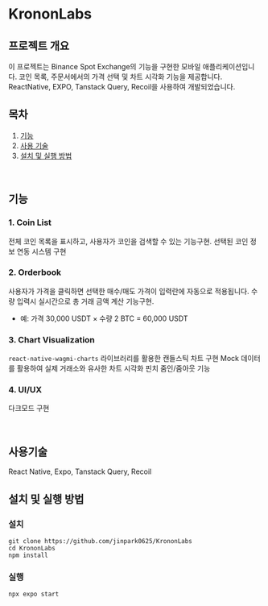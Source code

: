 # KrononLabs

## 프로젝트 개요
이 프로젝트는 Binance Spot Exchange의 기능을 구현한 모바일 애플리케이션입니다. 코인 목록, 주문서에서의 가격 선택 및 차트 시각화 기능을 제공합니다. ReactNative, EXPO, Tanstack Query, Recoil을 사용하여 개발되었습니다.

## 목차
1. [기능](#기능)
2. [사용 기술](#사용기술)
3. [설치 및 실행 방법](#설치-및-실행-방법)
<br/>

## 기능

### 1. Coin List
전체 코인 목록을 표시하고, 사용자가 코인을 검색할 수 있는 기능구현.
선택된 코인 정보 연동 시스템 구현

### 2. Orderbook
사용자가 가격을 클릭하면 선택한 매수/매도 가격이 입력란에 자동으로 적용됩니다.
수량 입력시 실시간으로 총 거래 금액 계산 기능구현.
  - 예: 가격 30,000 USDT × 수량 2 BTC = 60,000 USDT

### 3. Chart Visualization
`react-native-wagmi-charts` 라이브러리를 활용한 캔들스틱 차트 구현
Mock 데이터를 활용하여 실제 거래소와 유사한 차트 시각화
핀치 줌인/줌아웃 기능 

### 4. UI/UX
다크모드 구현

<br/>

## 사용기술
React Native, Expo, Tanstack Query, Recoil
<br/>

## 설치 및 실행 방법

### 설치
```
git clone https://github.com/jinpark0625/KrononLabs
cd KrononLabs
npm install
```

### 실행
```
npx expo start
```

